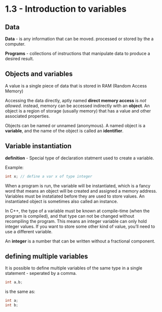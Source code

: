 # 1.3 - Introduction to variables

## Data

**Data** - is any information that can be moved. processed or stored by the a computer.

**Programs** - collections of instructions that manipulate data to produce a desired result.

## Objects and variables

A value is a single piece of data that is stored in RAM (Random Access Memory)

Accessing the data directly, aptly named **direct memory access** is *not allowed*. instead, memory can be accessed indirectly with an **object**. An object is a region of storage (usually memory) that has a value and other associated properties.

Objects can be named or unnamed (anonymous). A named object is a **variable**, and the name of the object is called an **identifier**.

## Variable instantiation

**definition** - Special type of declaration statment used to create a variable.

Example:

``` c++
int x; // define a var x of type integer
```

When a program is run, the variable will be instantiated, which is a fancy word that means an object will be created and assigned a memory address. Variables must be instatiated before they are used to store values. An instantiated object is sometimes also called an instance.

In C++, the type of a variable must be known at compile-time (when the program is compiled), and that type can not be changed without recompiling the program. This means an integer variable can only hold integer values. If you want to store some other kind of value, you’ll need to use a different variable.

An **integer** is a number that can be written without a fractional component.

## defining multiple variables

It is possible to define multiple variables of the same type in a single statement - seperated by a comma.

``` c++
int a,b;
```

is the same as:

``` c++
int a;
int b;
```
